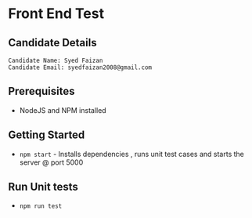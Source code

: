 # Front End Test 

## Candidate Details
````
Candidate Name: Syed Faizan
Candidate Email: syedfaizan2008@gmail.com
````

## Prerequisites
* NodeJS and NPM installed

## Getting Started

* `npm start` -  Installs dependencies , runs unit test cases and starts the server @ port 5000

## Run Unit tests

* `npm run test`